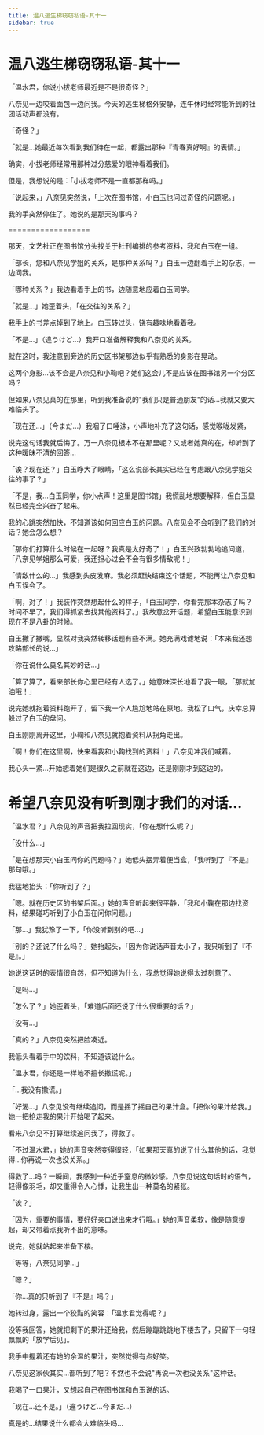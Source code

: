 ```yaml
---
title: 温八逃生梯窃窃私语-其十一
sidebar: true
---
```


# 温八逃生梯窃窃私语-其十一

<ClientOnly>
<title-pv/>
</ClientOnly>

「温水君，你说小拔老师最近是不是很奇怪？」

八奈见一边咬着面包一边问我。今天的逃生梯格外安静，连午休时经常能听到的社团活动声都没有。

「奇怪？」

「就是...她最近每次看到我们待在一起，都露出那种『青春真好啊』的表情。」

确实，小拔老师经常用那种过分慈爱的眼神看着我们。

但是，我想说的是：「小拔老师不是一直都那样吗。」

「说起来，」八奈见突然说，「上次在图书馆，小白玉也问过奇怪的问题呢。」

我的手突然停住了。她说的是那天的事吗？

==================

那天，文艺社正在图书馆分头找关于社刊编排的参考资料，我和白玉在一组。

「部长，您和八奈见学姐的关系，是那种关系吗？」白玉一边翻着手上的杂志，一边问我。

「哪种关系？」我边看着手上的书，边随意地应着白玉同学。

「就是...」她歪着头，「在交往的关系？」

我手上的书差点掉到了地上。白玉转过头，饶有趣味地看着我。

「不是...」（違うけど…）我开口准备解释我和八奈见的关系。

就在这时，我注意到旁边的历史区书架那边似乎有熟悉的身影在晃动。

这两个身影...该不会是八奈见和小鞠吧？她们这会儿不是应该在图书馆另一个分区吗？

但如果八奈见真的在那里，听到我准备说的"我们只是普通朋友"的话...我就又要大难临头了。

「现在还...」（今まだ...）我咽了口唾沫，小声地补充了这句话，感觉喉咙发紧，

说完这句话我就后悔了。万一八奈见根本不在那里呢？又或者她真的在，却听到了这种暧昧不清的回答...

「诶？现在还？」白玉睁大了眼睛，「这么说部长其实已经在考虑跟八奈见学姐交往的事了？」

「不是，我...白玉同学，你小点声！这里是图书馆」我慌乱地想要解释，但白玉显然已经完全兴奋了起来。

我的心跳突然加快，不知道该如何回应白玉的问题。八奈见会不会听到了我们的对话？她会怎么想？

「那你们打算什么时候在一起呀？我真是太好奇了！」白玉兴致勃勃地追问道，「八奈见学姐那么可爱，我还担心过会不会有很多情敌呢！」

「情敌什么的...」我感到头皮发麻。我必须赶快结束这个话题，不能再让八奈见和白玉误会了。

「啊，对了！」我装作突然想起什么的样子，「白玉同学，你看完那本杂志了吗？时间不早了，我们得抓紧去找其他资料了。」我故意岔开话题，希望白玉能意识到现在不是八卦的时候。

白玉撇了撇嘴，显然对我突然转移话题有些不满。她充满戏谑地说：「本来我还想攻略部长的说...」

「你在说什么莫名其妙的话...」

「算了算了，看来部长你心里已经有人选了。」她意味深长地看了我一眼，「那就加油哦！」

说完她就抱着资料跑开了，留下我一个人尴尬地站在原地。我松了口气，庆幸总算躲过了白玉的盘问。

白玉刚刚离开这里，小鞠和八奈见就抱着资料从拐角走出。

「啊！你们在这里啊，快来看我和小鞠找到的资料！」八奈见冲我们喊着。

我心头一紧...开始想着她们是很久之前就在这边，还是刚刚才到这边的。

希望八奈见没有听到刚才我们的对话...
==================

「温水君？」八奈见的声音把我拉回现实，「你在想什么呢？」

「没什么...」

「是在想那天小白玉问你的问题吗？」她低头摆弄着便当盒，「我听到了『不是』那句哦。」

我猛地抬头：「你听到了？」

「嗯。就在历史区的书架后面。」她的声音听起来很平静，「我和小鞠在那边找资料，结果碰巧听到了小白玉在问你问题。」

「那...」我犹豫了一下，「你没听到别的吧...」

「别的？还说了什么吗？」她抬起头，「因为你说话声音太小了，我只听到了『不是』。」

她说这话时的表情很自然，但不知道为什么，我总觉得她说得太过刻意了。

「是吗...」

「怎么了？」她歪着头，「难道后面还说了什么很重要的话？」

「没有...」

「真的？」八奈见突然把脸凑近。

我低头看着手中的饮料，不知道该说什么。

「温水君，你还是一样地不擅长撒谎呢。」

「...我没有撒谎。」

「好渴...」八奈见没有继续追问，而是摇了摇自己的果汁盒。「把你的果汁给我。」她一把抢走我的果汁开始喝了起来。

看来八奈见不打算继续追问我了，得救了。

「不过温水君，」她的声音突然变得很轻，「如果那天真的说了什么其他的话，我觉得...你再说一次也没关系。」

得救了...吗？一瞬间，我感到一种近乎窒息的微妙感。八奈见说这句话时的语气，轻得像羽毛，却又重得令人心悸，让我生出一种莫名的紧张。

「诶？」

「因为，重要的事情，要好好亲口说出来才行哦。」她的声音柔软，像是随意提起，却又带着点我听不出的意味。

说完，她就站起来准备下楼。

「等等，八奈见同学...」

「嗯？」

「你...真的只听到了『不是』吗？」

她转过身，露出一个狡黠的笑容：「温水君觉得呢？」

没等我回答，她就把剩下的果汁还给我，然后蹦蹦跳跳地下楼去了，只留下一句轻飘飘的「放学后见」。

我手中握着还有她的余温的果汁，突然觉得有点好笑。

八奈见这家伙其实...都听到了吧？不然也不会说"再说一次也没关系"这种话。

我喝了一口果汁，又想起自己在图书馆和白玉说的话。

「现在...还不是。」（違うけど…今まだ...）

真是的...结果说什么都会大难临头吗...

<ClientOnly>
  <leave/>
</ClientOnly/>